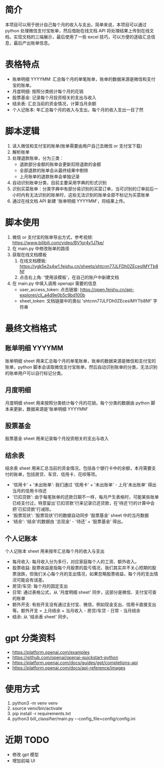 # 简介
本项目可以用于统计自己每个月的收入与支出，简单来说，本项目可以通过 python 处理微信支付宝账单，然后借助在线文档 API 将处理结果上传到在线文档，实现文档的三端展示，最后使用了一些 excel 技巧，可以方便的逐级汇总信息，最后产出账单信息。

# 表格特点
- 账单明细 YYYYMM: 汇总每个月的单笔账单，账单的数据来源是微信和支付宝的账单。
- 月度明细: 按照分类统计每个月的花销
- 股票基金: 记录每个月投资相关的支出与收入
- 结余表: 汇总当前的资金情况，计算当月余额
- 个人记账本: 年汇总每个月的收入与支出，每个月的收入支出一目了然

# 脚本逻辑
1. 读入微信和支付宝的账单(账单需要由用户自己去微信 or 支付宝下载)
2. 解析账单
3. 处理退款账单，分为三类：
    - 退款部分金额的账单会更新扣除退款的金额
    - 全部退款的账单会从最终结果中剔除
    - 上月账单的退款账单会单独记录
4. 自动识别账单分类，目前主要采用字典的形式识别
5. 识别买菜账单：分类字典中有部分易识别的买菜订单，当可识别的订单前后一小时内有无法识别的账单时，这些无法识别的账单全部不标记为买菜账单
6. 通过在线文档 API 新建 '账单明细 YYYYMM'，将结果上传。

# 脚本使用
1. 微信 or 支付宝的账单导出方式，参考视频: https://www.bilibili.com/video/BV1or4y1J7ke/
2. 在 main.py 中修改账单的路径
3. 获取在线文档模板
    1. 在线文档模板: https://vgk5e2s4w1.feishu.cn/sheets/shtcnn77JLFDh0ZEcesIMYTb8Nf
    2. 点击右上角: '使用该模板'，在自己的账户中新建文档  
4. 在 main.py 中填入调用 openapi 需要的信息
    - user_access_token: 点击链接: https://open.feishu.cn/api-explorer/cli_a4d9e0b5c9bd100b
    - sheet_token: 文档链接中的类似 'shtcnn77JLFDh0ZEcesIMYTb8Nf' 字符串

# 最终文档格式
## 账单明细 YYYYMM
账单明细 sheet 用来汇总每个月的单笔账单，账单的数据来源是微信和支付宝的账单，python 脚本会读取微信支付宝账单，然后自动识别账单的分类，无法识别的账单用户可以自行标记分类。

## 月度明细
月度明细 sheet 用来按照分类统计每个月的花销，每个分类的数据由 python 脚本来更新，数据来源是'账单明细 YYYYMM'

## 股票基金
股票基金 sheet 用来记录每个月投资相关的支出与收入

## 结余表
结余表 sheet 用来汇总当前的资金情况，包括各个银行卡中的余额，本月需要支付的账单，包括房贷、车贷、信用卡、花呗等项。
- '信用卡' + '未出账单': 我们通过 '信用卡' + '未出账单' - 上月'未出账单' 得出当月的信用卡待还
- '已扣贷款': 由于每笔账单的还款日期不一样，每月产生表格时，可能某些账单已经支付过，特意留出'已扣贷款'行来记录已还贷款，在'待还'行的计算中会把'已扣贷款'行减除。
- '股票现状': '股票现状'行的数据自动同步 '股票基金' sheet 中的当月数据
- '结余': '结余'的数据由 '总现金' - '待还' + '股票基金' 得出。

## 个人记账本
个人记账本 sheet 用来按年汇总每个月的收入与支出

- 每月收入: 每月收入分为多行，对应家庭每个人的工资、额外收入。
- 股票收益: 股票收益是指每个月股票的盈亏情况，我们其实并不关心短期的股票涨跌，但我们关心每个月的支出情况，如果忽略股票收益，每个月的支出情况可能会有误差。
- 房贷/车贷: 每个月的固定支出
- 日常: 通过表格公式，从 '月度明细 sheet' 同步，这部分是微信、支付宝可查的账单
- 额外开支: 有些开支没有通过支付宝、微信，例如现金支出、信用卡直接支出等。额外开支 = 上月结余 + 当月收入 - 房贷/车贷 - 日常 - 当月结余
- 结余: 从 '结余表 sheet' 同步。

# gpt 分类资料
- https://platform.openai.com/examples
- https://github.com/openai/openai-quickstart-python
- https://platform.openai.com/docs/guides/gpt/completions-api
- https://platform.openai.com/docs/api-reference/images

# 使用方式

1. python3 -m venv venv
2. source venv/bin/activate
3. pip install -r requirements.txt
4. python3 bill_classifier/main.py --config_file=config/config.ini

# 近期 TODO
- 修改 gpt 模型
- 增加前端 UI

